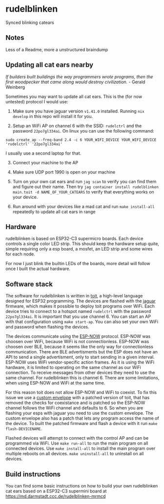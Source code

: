 # rudelblinken

Synced blinking catears

## Notes

Less of a Readme, more a unstructured braindump

## Updating all cat ears nearby

_If builders built buildings the way programmers wrote programs, then the first woodpecker that came along would destroy civilization._ - Gerald Weinberg

Sometimes you may want to update all cat ears. This is the (for now untested) protocol I would use:

1. Make sure you have jaguar version `v1.41.0` installed. Running `nix develop` in this repo will install it for you.

2. Setup an WiFi AP on channel 6 with the SSID: `rudelctrl` and the password `22po7gl334ai`. On linux you can use the following command:

```
sudo create_ap --freq-band 2.4 -c 6 YOUR_WIFI_DEVICE YOUR_WIFI_DEVICE 'rudelctrl' '22po7gl334ai'
```

I usually use a second laptop for that.

3. Connect your machine to the AP

4. Make sure UDP port 1990 is open on your machine

5. Turn on your own cat ears and run `jag scan` to verify you can find them and figure out their name. Then try `jag container install rudelblinken main.toit -d NAME_OF_YOUR_CATEARS` to verify that everything works on your device.

6. Run around with your devices like a mad cat and run `make install-all` repeatedly to update all cat ears in range

## Hardware

rudelblinken is based on ESP32-C3 supermicro boards. Each device controls a single color LED strip. This should keep the hardware setup quite, simple requiring only a esp board, a mosfet, an LED strip and some wires for each node.

For now I just blink the builtin LEDs of the boards, more detail will follow once I built the actual hardware.

## Software stack

The software for rudelblinken is written in [toit](https://toitlang.org/), a high-level language designed for ESP32 programming. The devices are flashed with the [jaguar](https://github.com/toitlang/jaguar) firmware, which makes it possible to deploy toit programs over WiFi. Each device tries to connect to a hotspot named `rudelctrl` with the password `22po7gl334ai`. It is important that you use channel 6. You can start an AP with that configuration using `make start-ap`. You can also set your own WiFi and password when flashing the devices.

The devices communicate using the [ESP-NOW](https://docs.espressif.com/projects/esp-idf/en/stable/esp32/api-reference/network/esp_now.html) protocol. ESP-NOW was choosen over WiFi, because WiFi is not connectionless. ESP-NOW was choosen over BLE, because it seems like the only way for connectionless communication. There are BLE advertisments but the ESP does not have an API to send a single advertisment, only to start sending in a given interval. ESP-NOW uses WiFi vendor-specific action frames. As it is using the WiFi hardware, it is limited to operating on the same channel as our WiFi connection. To receive messages from other devices they need to use the same channel. For rudelblinken this is channel 6. There are some limitations, when using ESP-NOW and WiFi at the same time.

For this reason toit does not allow ESP-NOW and WiFi to coexist. To fix this issue we use a [custom envelope](https://github.com/zebreus/toit-envelope-with-espnow) with a patched version of toit, that has removed the checks for coexistance and is patched so the ESP-NOW channel follows the WiFi channel and defaults to 6. So when you are flashing your esps with jaguar you need to use the custom envelope. The custom envelope also has a patch that lets any program access the name of the device. To built the patched firmware and flash a device with it run `make flash-DEVICENAME`.

Flashed devices will attempt to connect with the control AP and can be programmed via WiFi. Use `make run-all` to run the main program on all connected devices. Use `make install-all` to install the main program over multiple reboots on all devices. `make uninstall-all` to uninstall on all devices.

## Build instructions

You can find some basic instructions on how to build your own rudelblinken cat ears based on a ESP32-C3 supermini board at https://md.darmstadt.ccc.de/rudelblinken-mrmcd
